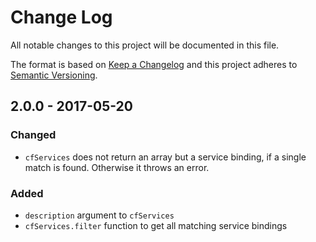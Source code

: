 # Change Log
All notable changes to this project will be documented in this file.

The format is based on [Keep a Changelog](http://keepachangelog.com/)
and this project adheres to [Semantic Versioning](http://semver.org/).

## 2.0.0 - 2017-05-20

### Changed
- `cfServices` does not return an array but a service binding, if a single match is found. Otherwise it throws an error.

### Added
- `description` argument to `cfServices`
- `cfServices.filter` function to get all matching service bindings
